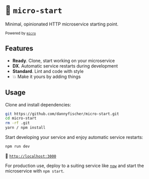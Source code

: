 
# 🚦 `micro-start`
Minimal, opinionated HTTP microservice starting point.

<small>Powered by [`micro`](https://github.com/zeit/micro)</small>


## Features

* **Ready**. Clone, start working on your microservice
* **DX**. Automatic service restarts during development
* **Standard**. Lint and code with style
* 💥 Make it yours by adding things


## Usage

Clone and install dependencies:

```bash
git https://github.com/dannyfischer/micro-start.git
cd micro-start
rm -rf .git
yarn / npm install
```


Start developing your service and enjoy automatic service restarts:

```bash
npm run dev
```

🚀 [`http://localhost:3000`](http://localhost:3000)


For production use, deploy to a suiting service like [`now`](https://zeit.co/now) and start the microservice with `npm start`.
